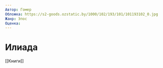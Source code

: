 ```yaml
---
Автор: Гомер
Обложка: https://s2-goods.ozstatic.by/1000/102/193/101/101193102_0.jpg
Жанр: Эпос
Оценка:
---
```


# Илиада

[[Книги]]